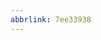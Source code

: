 ```yaml
---
abbrlink: 7ee33938
---
```

                                                                                                                                                                                                                                                                          